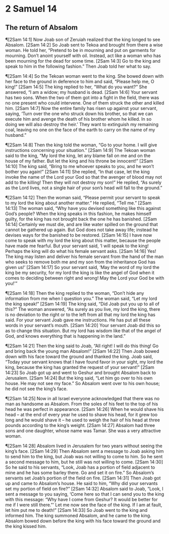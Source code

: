 # 2 Samuel 14

## The return of Absalom
¶[2Sam 14:1] Now Joab son of Zeruiah realized that the king longed to see Absalom.
[2Sam 14:2] So Joab sent to Tekoa and brought from there a wise woman. He told her, “Pretend to be in mourning and put on garments for mourning. Don’t anoint yourself with oil. Instead, act like a woman who has been mourning for the dead for some time.
[2Sam 14:3] Go to the king and speak to him in the following fashion.” Then Joab told her what to say.

¶[2Sam 14:4] So the Tekoan woman went to the king. She bowed down with her face to the ground in deference to him and said, “Please help me, O king!”
[2Sam 14:5] The king replied to her, “What do you want?” She answered, “I am a widow; my husband is dead.
[2Sam 14:6] Your servant has two sons. When the two of them got into a fight in the field, there was no one present who could intervene. One of them struck the other and killed him.
[2Sam 14:7] Now the entire family has risen up against your servant, saying, ‘Turn over the one who struck down his brother, so that we can execute him and avenge the death of his brother whom he killed. In so doing we will also destroy the heir.’ They want to extinguish my remaining coal, leaving no one on the face of the earth to carry on the name of my husband.”

¶[2Sam 14:8] Then the king told the woman, “Go to your home. I will give instructions concerning your situation.”
[2Sam 14:9] The Tekoan woman said to the king, “My lord the king, let any blame fall on me and on the house of my father. But let the king and his throne be innocent!”
[2Sam 14:10] The king said, “Bring to me whoever speaks to you, and he won’t bother you again!”
[2Sam 14:11] She replied, “In that case, let the king invoke the name of the Lord your God so that the avenger of blood may not add to the killing! Then they will not destroy my son!” He replied, “As surely as the Lord lives, not a single hair of your son’s head will fall to the ground.”

¶[2Sam 14:12] Then the woman said, “Please permit your servant to speak to my lord the king about another matter.” He replied, “Tell me.”
[2Sam 14:13] The woman said, “Why have you devised something like this against God’s people? When the king speaks in this fashion, he makes himself guilty, for the king has not brought back the one he has banished.
[2Sam 14:14] Certainly we must die, and are like water spilled on the ground that cannot be gathered up again. But God does not take away life; instead he devises ways for the banished to be restored.
[2Sam 14:15] I have now come to speak with my lord the king about this matter, because the people have made me fearful. But your servant said, ‘I will speak to the king! Perhaps the king will do what his female servant asks.
[2Sam 14:16] Yes! The king may listen and deliver his female servant from the hand of the man who seeks to remove both me and my son from the inheritance God has given us!’
[2Sam 14:17] So your servant said, ‘May the word of my lord the king be my security, for my lord the king is like the angel of God when it comes to deciding between right and wrong! May the Lord your God be with you!’”

¶[2Sam 14:18] Then the king replied to the woman, “Don’t hide any information from me when I question you.” The woman said, “Let my lord the king speak!”
[2Sam 14:19] The king said, “Did Joab put you up to all of this?” The woman answered, “As surely as you live, my lord the king, there is no deviation to the right or to the left from all that my lord the king has said. For your servant Joab gave me instructions. He has put all these words in your servant’s mouth.
[2Sam 14:20] Your servant Joab did this so as to change this situation. But my lord has wisdom like that of the angel of God, and knows everything that is happening in the land.”

¶[2Sam 14:21] Then the king said to Joab, “All right! I will do this thing! Go and bring back the young man Absalom!”
[2Sam 14:22] Then Joab bowed down with his face toward the ground and thanked the king. Joab said, “Today your servant knows that I have found favor in your sight, my lord the king, because the king has granted the request of your servant!”
[2Sam 14:23] So Joab got up and went to Geshur and brought Absalom back to Jerusalem.
[2Sam 14:24] But the king said, “Let him go over to his own house. He may not see my face.” So Absalom went over to his own house; he did not see the king’s face.

¶[2Sam 14:25] Now in all Israel everyone acknowledged that there was no man as handsome as Absalom. From the soles of his feet to the top of his head he was perfect in appearance.
[2Sam 14:26] When he would shave his head – at the end of every year he used to shave his head, for it grew too long and he would shave it – he used to weigh the hair of his head at three pounds according to the king’s weight.
[2Sam 14:27] Absalom had three sons and one daughter, whose name was Tamar. She was a very attractive woman.

¶[2Sam 14:28] Absalom lived in Jerusalem for two years without seeing the king’s face.
[2Sam 14:29] Then Absalom sent a message to Joab asking him to send him to the king, but Joab was not willing to come to him. So he sent a second message to him, but he still was not willing to come.
[2Sam 14:30] So he said to his servants, “Look, Joab has a portion of field adjacent to mine and he has some barley there. Go and set it on fire.” So Absalom’s servants set Joab’s portion of the field on fire.
[2Sam 14:31] Then Joab got up and came to Absalom’s house. He said to him, “Why did your servants set my portion of field on fire?”
[2Sam 14:32] Absalom said to Joab, “Look, I sent a message to you saying, ‘Come here so that I can send you to the king with this message: “Why have I come from Geshur? It would be better for me if I were still there.”’ Let me now see the face of the king. If I am at fault, let him put me to death!”
[2Sam 14:33] So Joab went to the king and informed him. The king summoned Absalom, and he came to the king. Absalom bowed down before the king with his face toward the ground and the king kissed him.
